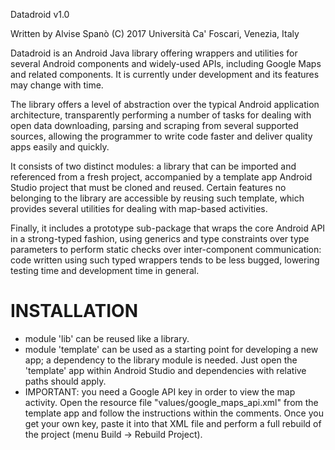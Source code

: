 ﻿Datadroid v1.0

Written by Alvise Spanò (C) 2017 Università Ca' Foscari, Venezia, Italy

Datadroid is an Android Java library offering wrappers and utilities for several Android components and widely-used APIs, including Google Maps and related components. It is currently under development and its features may change with time.

The library offers a level of abstraction over the typical Android application architecture, transparently performing a number of tasks for dealing with open data downloading, parsing and scraping from several supported sources, allowing the programmer to write code faster and deliver quality apps easily and quickly.

It consists of two distinct modules: a library that can be imported and referenced from a fresh project, accompanied by a template app Android Studio project that must be cloned and reused. Certain features no belonging to the library are accessible by reusing such template, which provides several utilities for dealing with map-based activities.

Finally, it includes a prototype sub-package that wraps the core Android API in a strong-typed fashion, using generics and type constraints over type parameters to perform static checks over inter-component communication: code written using such typed wrappers tends to be less bugged, lowering testing time and development time in general.


INSTALLATION
============

- module 'lib' can be reused like a library.
- module 'template' can be used as a starting point for developing a new app; a dependency to the library module is needed. Just open the 'template' app within Android Studio and dependencies with relative paths should apply.
- IMPORTANT: you need a Google API key in order to view the map activity. Open the resource file "values/google_maps_api.xml" from the template app and follow the instructions within the comments. Once you get your own key, paste it into that XML file and perform a full rebuild of the project (menu Build -> Rebuild Project).
